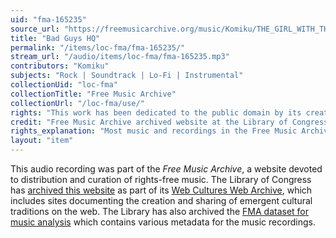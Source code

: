 ```yaml
---
uid: "fma-165235"
source_url: "https://freemusicarchive.org/music/Komiku/THE_GIRL_WITH_THE_BASEBALL_BAT/Komiku_-_THE_GIRL_WITH_THE_BASEBALL_BAT_-_02_Bad_Guys_HQ"
title: "Bad Guys HQ"
permalink: "/items/loc-fma/fma-165235/"
stream_url: "/audio/items/loc-fma/fma-165235.mp3"
contributors: "Komiku"
subjects: "Rock | Soundtrack | Lo-Fi | Instrumental"
collectionUid: "loc-fma"
collectionTitle: "Free Music Archive"
collectionUrl: "/loc-fma/use/"
rights: "This work has been dedicated to the public domain by its creator, thus is free to use and reuse without restriction. You can copy, modify, distribute and perform the work, even for commercial purposes, all without asking permission. Attribution is recommended but not required."
credit: "Free Music Archive archived website at the Library of Congress, Web Archives Division."
rights_explanation: "Most music and recordings in the Free Music Archive are not in the public domain. However, Citizen DJ provides a subset of recordings from the Free Music Archive that were published under a Public domain dedication license by their creators, thus are in the public domain."
layout: "item"
---
```


This audio recording was part of the _Free Music Archive_, a website devoted to distribution and curation of rights-free music. The Library of Congress has [archived this website](https://www.loc.gov/item/lcwaN0026492/) as part of its [Web Cultures Web Archive](https://www.loc.gov/collections/web-cultures-web-archive/about-this-collection/), which includes sites documenting the creation and sharing of emergent cultural traditions on the web. The Library has also archived the [FMA dataset for music analysis](https://catalog.loc.gov/vwebv/search?searchCode=LCCN&searchArg=2018655052&searchType=1&permalink=y) which contains various metadata for the music recordings.
